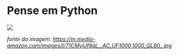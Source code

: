 
# **Pense em Python**

<img src="https://m.media-amazon.com/images/I/71CMylJf8qL._AC_UF1000,1000_QL80_.jpg">

*fonte da imagem: https://m.media-amazon.com/images/I/71CMylJf8qL._AC_UF1000,1000_QL80_.jpg*
